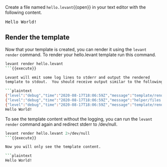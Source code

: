 Create a file named `hello.levant`{{open}} in your text editor with
the following content.

<pre class="file" data-filename="hello.levant" data-target="replace">
Hello World!
</pre>

## Render the template

Now that your template is created, you can render it using the
`levant render` command. To render your hello.levant template
run this command.

```bash
levant render hello.levant
```{{execute}}

Levant will emit some log lines to stderr and output the rendered
template to stdout.  You should receive output similar to the following:

```plaintext
{"level":"debug","time":"2020-08-17T18:06:59Z","message":"template/render: no variable file passed, trying defaults"}
{"level":"debug","time":"2020-08-17T18:06:59Z","message":"helper/files: no default var-file found"}
{"level":"debug","time":"2020-08-17T18:06:59Z","message":"template/render: no commandline variables passed"}
Hello World!
```

To see the template content without the logging, you can run the
`levant render` command again and redirect stderr to /dev/null.

```bash
levant render hello.levant 2>/dev/null
```{{execute}}

Now you will only see the template content.

```plaintext
Hello World!
```
